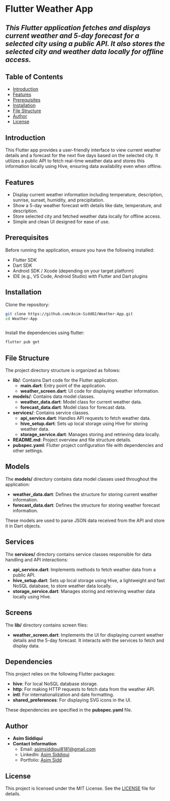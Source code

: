 # Flutter Weather App

## _This Flutter application fetches and displays current weather and 5-day forecast for a selected city using a public API. It also stores the selected city and weather data locally for offline access._

## Table of Contents

- [Introduction](#introduction)
- [Features](#features)
- [Prerequisites](#prerequisites)
- [Installation](#installation)
- [File Structure](#file-structure)
- [Author](#author)
- [License](#license)

## Introduction

This Flutter app provides a user-friendly interface to view current weather details and a forecast for the next five days based on the selected city. It utilizes a public API to fetch real-time weather data and stores this information locally using Hive, ensuring data availability even when offline.

## Features

- Display current weather information including temperature, description, sunrise, sunset, humidity, and precipitation.
- Show a 5-day weather forecast with details like date, temperature, and description.
- Store selected city and fetched weather data locally for offline access.
- Simple and clean UI designed for ease of use.

## Prerequisites

Before running the application, ensure you have the following installed:

- Flutter SDK
- Dart SDK
- Android SDK / Xcode (depending on your target platform)
- IDE (e.g., VS Code, Android Studio) with Flutter and Dart plugins

## Installation

Clone the repository:

```sh
git clone https://github.com/Asim-Sidd02/Weather-App.git
cd Weather-App



```

Install the dependencies using flutter:

```sh
flutter pub get
```

## File Structure

The project directory structure is organized as follows:

- **lib/**: Contains Dart code for the Flutter application.
  - **main.dart**: Entry point of the application.
  - **weather_screen.dart**: UI code for displaying weather information.
- **models/**: Contains data model classes.
  - **weather_data.dart**: Model class for current weather data.
  - **forecast_data.dart**: Model class for forecast data.
- **services/**: Contains service classes.
  - **api_service.dart**: Handles API requests to fetch weather data.
  - **hive_setup.dart**: Sets up local storage using Hive for storing weather data.
  - **storage_service.dart**: Manages storing and retrieving data locally.
- **README.md**: Project overview and file structure details.
- **pubspec.yaml**: Flutter project configuration file with dependencies and other settings.

## Models

The **models/** directory contains data model classes used throughout the application:

- **weather_data.dart**: Defines the structure for storing current weather information.
- **forecast_data.dart**: Defines the structure for storing weather forecast information.

These models are used to parse JSON data received from the API and store it in Dart objects.

## Services

The **services/** directory contains service classes responsible for data handling and API interactions:

- **api_service.dart**: Implements methods to fetch weather data from a public API.
- **hive_setup.dart**: Sets up local storage using Hive, a lightweight and fast NoSQL database, to store weather data locally.
- **storage_service.dart**: Manages storing and retrieving weather data locally using Hive.

## Screens

The **lib/** directory contains screen files:

- **weather_screen.dart**: Implements the UI for displaying current weather details and the 5-day forecast. It interacts with the services to fetch and display data.

## Dependencies

This project relies on the following Flutter packages:

- **hive**: For local NoSQL database storage.
- **http**: For making HTTP requests to fetch data from the weather API.
- **intl**: For internationalization and date formatting.
- **shared_preferences**: For displaying SVG icons in the UI.
  
These dependencies are specified in the **pubspec.yaml** file.



## Author

- **Asim Siddiqui**
- **Contact Information**
  - Email: asimsiddiqui8181@gmail.com
  - LinkedIn: [Asim Siddiqui](https://www.linkedin.com/in/asim-siddiqui-a71731229/)
  - Portfolio: [Asim Sidd](https://asimsidd.vercel.app/)


## License

This project is licensed under the MIT License. See the [LICENSE](LICENSE) file for details.


